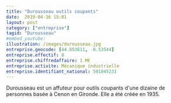 ```yaml
---
title: "Durousseau outils coupants"
date:  2019-04-16 15:01
layout: post
category: ["entreprise"]
tagid: "Durousseau"
#embed_youtube:
illustration: /images/durousseau.jpg
entreprise.geocode: [44.853611, -0.53544]
entreprise.effectif: 8
entreprise.chiffredaffaire: 1 M€ 
entreprise.activite: Mécanique industrielle
entreprise.identifiant_national: 501045231
---
```

Durousseau est un affuteur pour outils coupants d'une dizaine de personnes basée à Cenon en Gironde. Elle a été créée en 1935.
